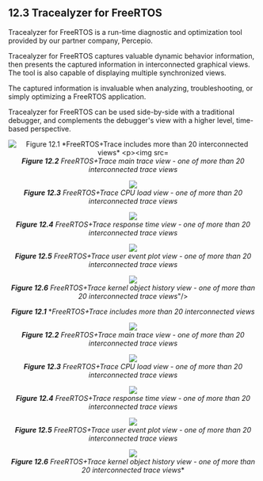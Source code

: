 ## 12.3 Tracealyzer for FreeRTOS

Tracealyzer for FreeRTOS is a run-time diagnostic and optimization tool provided
by our partner company, Percepio.

Tracealyzer for FreeRTOS captures valuable dynamic behavior information, then
presents the captured information in interconnected graphical views. The
tool is also capable of displaying multiple synchronized views.

The captured information is invaluable when analyzing, troubleshooting,
or simply optimizing a FreeRTOS application.

Tracealyzer for FreeRTOS can be used side-by-side with a traditional debugger, and
complements the debugger's view with a higher level, time-based
perspective.


<a name="fig12.1" title="Figure 12.1 FreeRTOS+Trace includes more than 20 interconnected views"></a>
<a name="fig12.2" title="Figure 12.2 FreeRTOS+Trace main trace view - one of more than 20 interconnected trace views"></a>
<a name="fig12.3" title="Figure 12.3 FreeRTOS+Trace CPU load view - one of more than 20 interconnected trace views"></a>
<a name="fig12.4" title="Figure 12.4 FreeRTOS+Trace response time view - one of more than 20 interconnected trace views"></a>
<a name="fig12.5" title="Figure 12.5 FreeRTOS+Trace user event plot view - one of more than 20 interconnected trace views"></a>
<a name="fig12.6" title="Figure 12.6 FreeRTOS+Trace kernel object history view - one of more than 20 interconnected trace views"></a>

<div align="center">
<img src="../media/image82.png" alt="Figure 12.1 *FreeRTOS+Trace includes more than 20 interconnected views*

![](../media/image83.png)   
***Figure 12.2*** *FreeRTOS+Trace main trace view - one of more than 20 interconnected trace views*

![](../media/image84.png)   
***Figure 12.3*** *FreeRTOS+Trace CPU load view - one of more than 20 interconnected trace views*

![](../media/image85.png)   
***Figure 12.4*** *FreeRTOS+Trace response time view - one of more than 20 interconnected trace views*

![](../media/image86.png)   
***Figure 12.5*** *FreeRTOS+Trace user event plot view - one of more than 20 interconnected trace views*

![](../media/image87.png)   
***Figure 12.6*** *FreeRTOS+Trace kernel object history view - one of more than 20 interconnected trace views*"/>

***Figure 12.1*** **FreeRTOS+Trace includes more than 20 interconnected views*

![](../media/image83.png)   
***Figure 12.2*** *FreeRTOS+Trace main trace view - one of more than 20 interconnected trace views*

![](../media/image84.png)   
***Figure 12.3*** *FreeRTOS+Trace CPU load view - one of more than 20 interconnected trace views*

![](../media/image85.png)   
***Figure 12.4*** *FreeRTOS+Trace response time view - one of more than 20 interconnected trace views*

![](../media/image86.png)   
***Figure 12.5*** *FreeRTOS+Trace user event plot view - one of more than 20 interconnected trace views*

![](../media/image87.png)   
***Figure 12.6*** *FreeRTOS+Trace kernel object history view - one of more than 20 interconnected trace views**
</div>